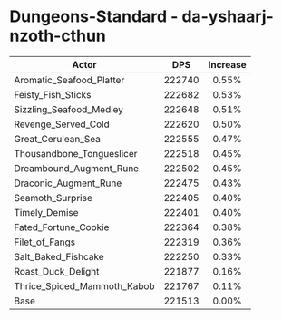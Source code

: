 # Dungeons-Standard - da-yshaarj-nzoth-cthun
| Actor | DPS | Increase |
|---|:---:|:---:|
|Aromatic_Seafood_Platter|222740|0.55%|
|Feisty_Fish_Sticks|222682|0.53%|
|Sizzling_Seafood_Medley|222648|0.51%|
|Revenge_Served_Cold|222620|0.50%|
|Great_Cerulean_Sea|222555|0.47%|
|Thousandbone_Tongueslicer|222518|0.45%|
|Dreambound_Augment_Rune|222502|0.45%|
|Draconic_Augment_Rune|222475|0.43%|
|Seamoth_Surprise|222405|0.40%|
|Timely_Demise|222401|0.40%|
|Fated_Fortune_Cookie|222364|0.38%|
|Filet_of_Fangs|222319|0.36%|
|Salt_Baked_Fishcake|222250|0.33%|
|Roast_Duck_Delight|221877|0.16%|
|Thrice_Spiced_Mammoth_Kabob|221767|0.11%|
|Base|221513|0.00%|

